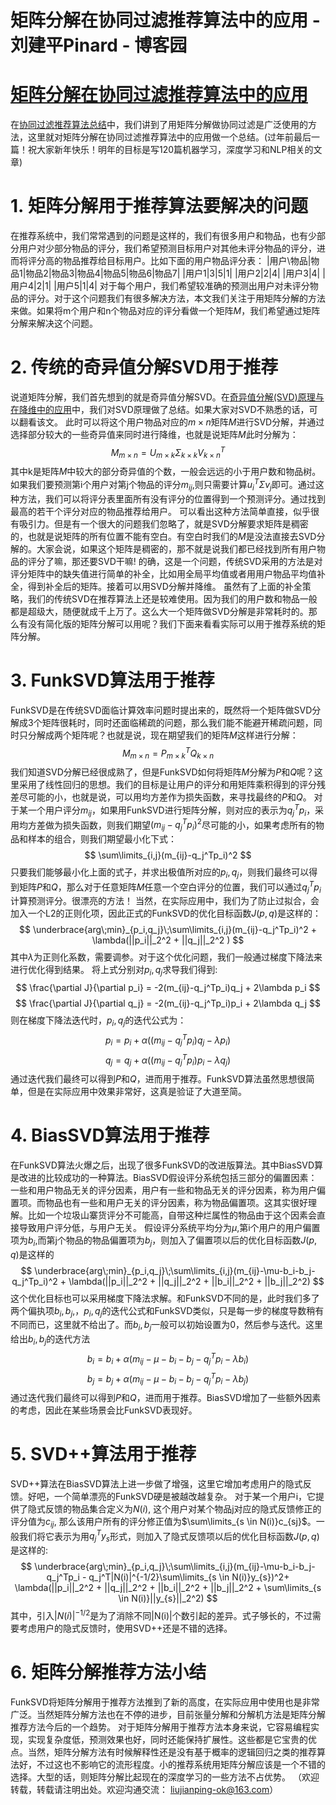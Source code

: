 
# 矩阵分解在协同过滤推荐算法中的应用 - 刘建平Pinard - 博客园






# [矩阵分解在协同过滤推荐算法中的应用](https://www.cnblogs.com/pinard/p/6351319.html)
在[协同过滤推荐算法总结](http://www.cnblogs.com/pinard/p/6349233.html)中，我们讲到了用矩阵分解做协同过滤是广泛使用的方法，这里就对矩阵分解在协同过滤推荐算法中的应用做一个总结。(过年前最后一篇！祝大家新年快乐！明年的目标是写120篇机器学习，深度学习和NLP相关的文章)
# 1. 矩阵分解用于推荐算法要解决的问题
在推荐系统中，我们常常遇到的问题是这样的，我们有很多用户和物品，也有少部分用户对少部分物品的评分，我们希望预测目标用户对其他未评分物品的评分，进而将评分高的物品推荐给目标用户。比如下面的用户物品评分表：
|用户\物品|物品1|物品2|物品3|物品4|物品5|物品6|物品7|
|用户1|3|5|1|
|用户2|2|4|
|用户3|4|
|用户4|2|1|
|用户5|1|4|
对于每个用户，我们希望较准确的预测出用户对未评分物品的评分。对于这个问题我们有很多解决方法，本文我们关注于用矩阵分解的方法来做。如果将m个用户和n个物品对应的评分看做一个矩阵$M$，我们希望通过矩阵分解来解决这个问题。
# 2. 传统的奇异值分解SVD用于推荐
说道矩阵分解，我们首先想到的就是奇异值分解SVD。在[奇异值分解(SVD)原理与在降维中的应用](http://www.cnblogs.com/pinard/p/6251584.html)中，我们对SVD原理做了总结。如果大家对SVD不熟悉的话，可以翻看该文。
此时可以将这个用户物品对应的$m \times n$矩阵$M$进行SVD分解，并通过选择部分较大的一些奇异值来同时进行降维，也就是说矩阵$M$此时分解为：
$$
M_{m \times n}=U_{m \times k}\Sigma_{k \times k}V_{k \times n}^T 
$$
其中k是矩阵$M$中较大的部分奇异值的个数，一般会远远的小于用户数和物品树。如果我们要预测第i个用户对第j个物品的评分$m_{ij}$,则只需要计算$u_i^T\Sigma v_j$即可。通过这种方法，我们可以将评分表里面所有没有评分的位置得到一个预测评分。通过找到最高的若干个评分对应的物品推荐给用户。
可以看出这种方法简单直接，似乎很有吸引力。但是有一个很大的问题我们忽略了，就是SVD分解要求矩阵是稠密的，也就是说矩阵的所有位置不能有空白。有空白时我们的$M$是没法直接去SVD分解的。大家会说，如果这个矩阵是稠密的，那不就是说我们都已经找到所有用户物品的评分了嘛，那还要SVD干嘛! 的确，这是一个问题，传统SVD采用的方法是对评分矩阵中的缺失值进行简单的补全，比如用全局平均值或者用用户物品平均值补全，得到补全后的矩阵。接着可以用SVD分解并降维。
虽然有了上面的补全策略，我们的传统SVD在推荐算法上还是较难使用。因为我们的用户数和物品一般都是超级大，随便就成千上万了。这么大一个矩阵做SVD分解是非常耗时的。那么有没有简化版的矩阵分解可以用呢？我们下面来看看实际可以用于推荐系统的矩阵分解。
# 3. FunkSVD算法用于推荐
FunkSVD是在传统SVD面临计算效率问题时提出来的，既然将一个矩阵做SVD分解成3个矩阵很耗时，同时还面临稀疏的问题，那么我们能不能避开稀疏问题，同时只分解成两个矩阵呢？也就是说，现在期望我们的矩阵$M$这样进行分解：
$$
M_{m \times n}=P_{m \times k}^TQ_{k \times n}
$$
我们知道SVD分解已经很成熟了，但是FunkSVD如何将矩阵$M$分解为$P$和$Q$呢？这里采用了线性回归的思想。我们的目标是让用户的评分和用矩阵乘积得到的评分残差尽可能的小，也就是说，可以用均方差作为损失函数，来寻找最终的$P$和$Q$。
对于某一个用户评分$m_{ij}$，如果用FunkSVD进行矩阵分解，则对应的表示为$q_j^Tp_i$，采用均方差做为损失函数，则我们期望$(m_{ij}-q_j^Tp_i)^2$尽可能的小，如果考虑所有的物品和样本的组合，则我们期望最小化下式：
$$
\sum\limits_{i,j}(m_{ij}-q_j^Tp_i)^2
$$
只要我们能够最小化上面的式子，并求出极值所对应的$p_i, q_j$，则我们最终可以得到矩阵$P$和$Q$，那么对于任意矩阵$M$任意一个空白评分的位置，我们可以通过$q_j^Tp_i$计算预测评分。很漂亮的方法！
当然，在实际应用中，我们为了防止过拟合，会加入一个L2的正则化项，因此正式的FunkSVD的优化目标函数$J(p,q)$是这样的：
$$
\underbrace{arg\;min}_{p_i,q_j}\;\sum\limits_{i,j}(m_{ij}-q_j^Tp_i)^2 + \lambda(||p_i||_2^2 + ||q_j||_2^2 ) 
$$
其中$\lambda$为正则化系数，需要调参。对于这个优化问题，我们一般通过梯度下降法来进行优化得到结果。
将上式分别对$p_i, q_j$求导我们得到:
$$
\frac{\partial J}{\partial p_i} = -2(m_{ij}-q_j^Tp_i)q_j + 2\lambda p_i
$$
$$
\frac{\partial J}{\partial q_j} = -2(m_{ij}-q_j^Tp_i)p_i + 2\lambda q_j
$$
则在梯度下降法迭代时，$p_i, q_j$的迭代公式为： 
$$
p_i = p_i + \alpha((m_{ij}-q_j^Tp_i)q_j - \lambda p_i)
$$
$$
q_j =q_j +  \alpha((m_{ij}-q_j^Tp_i)p_i - \lambda q_j)
$$
通过迭代我们最终可以得到$P$和$Q$，进而用于推荐。FunkSVD算法虽然思想很简单，但是在实际应用中效果非常好，这真是验证了大道至简。
# 4. BiasSVD算法用于推荐
在FunkSVD算法火爆之后，出现了很多FunkSVD的改进版算法。其中BiasSVD算是改进的比较成功的一种算法。BiasSVD假设评分系统包括三部分的偏置因素：一些和用户物品无关的评分因素，用户有一些和物品无关的评分因素，称为用户偏置项。而物品也有一些和用户无关的评分因素，称为物品偏置项。这其实很好理解。比如一个垃圾山寨货评分不可能高，自带这种烂属性的物品由于这个因素会直接导致用户评分低，与用户无关。
假设评分系统平均分为$\mu$,第i个用户的用户偏置项为$b_i$,而第j个物品的物品偏置项为$b_j$，则加入了偏置项以后的优化目标函数$J(p,q)$是这样的
$$
\underbrace{arg\;min}_{p_i,q_j}\;\sum\limits_{i,j}(m_{ij}-\mu-b_i-b_j-q_j^Tp_i)^2 + \lambda(||p_i||_2^2 + ||q_j||_2^2 + ||b_i||_2^2 + ||b_j||_2^2) 
$$
这个优化目标也可以采用梯度下降法求解。和FunkSVD不同的是，此时我们多了两个偏执项$b_i,b_j$,，$p_i, q_j$的迭代公式和FunkSVD类似，只是每一步的梯度导数稍有不同而已，这里就不给出了。而$b_i,b_j$一般可以初始设置为0，然后参与迭代。这里给出$b_i,b_j$的迭代方法
$$
b_i = b_i + \alpha(m_{ij}-\mu-b_i-b_j-q_j^Tp_i -\lambda b_i)
$$
$$
b_j = b_j + \alpha(m_{ij}-\mu-b_i-b_j-q_j^Tp_i -\lambda b_j)
$$
通过迭代我们最终可以得到$P$和$Q$，进而用于推荐。BiasSVD增加了一些额外因素的考虑，因此在某些场景会比FunkSVD表现好。
# 5. SVD++算法用于推荐
SVD++算法在BiasSVD算法上进一步做了增强，这里它增加考虑用户的隐式反馈。好吧，一个简单漂亮的FunkSVD硬是被越改越复杂。
对于某一个用户i，它提供了隐式反馈的物品集合定义为$N(i)$, 这个用户对某个物品j对应的隐式反馈修正的评分值为$c_{ij}$, 那么该用户所有的评分修正值为$\sum\limits_{s \in N(i)}c_{sj}$。一般我们将它表示为用$q_j^Ty_s$形式，则加入了隐式反馈项以后的优化目标函数$J(p,q)$是这样的:
$$
\underbrace{arg\;min}_{p_i,q_j}\;\sum\limits_{i,j}(m_{ij}-\mu-b_i-b_j-q_j^Tp_i - q_j^T|N(i)|^{-1/2}\sum\limits_{s \in N(i)}y_{s})^2+ \lambda(||p_i||_2^2 + ||q_j||_2^2 + ||b_i||_2^2 + ||b_j||_2^2 + \sum\limits_{s \in N(i)}||y_{s}||_2^2) 
$$
其中，引入$|N(i)|^{-1/2}$是为了消除不同|N(i)|个数引起的差异。式子够长的，不过需要考虑用户的隐式反馈时，使用SVD++还是不错的选择。
# 6. 矩阵分解推荐方法小结
FunkSVD将矩阵分解用于推荐方法推到了新的高度，在实际应用中使用也是非常广泛。当然矩阵分解方法也在不停的进步，目前张量分解和分解机方法是矩阵分解推荐方法今后的一个趋势。
对于矩阵分解用于推荐方法本身来说，它容易编程实现，实现复杂度低，预测效果也好，同时还能保持扩展性。这些都是它宝贵的优点。当然，矩阵分解方法有时候解释性还是没有基于概率的逻辑回归之类的推荐算法好，不过这也不影响它的流形程度。小的推荐系统用矩阵分解应该是一个不错的选择。大型的话，则矩阵分解比起现在的深度学习的一些方法不占优势。
（欢迎转载，转载请注明出处。欢迎沟通交流： liujianping-ok@163.com）





